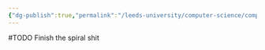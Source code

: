 ```yaml
---
{"dg-publish":true,"permalink":"/leeds-university/computer-science/compulsory-modules/professional-computing/week-3-2-software-development-process/week-3-2-software-development-process/"}
---
```


#TODO Finish the spiral shit
